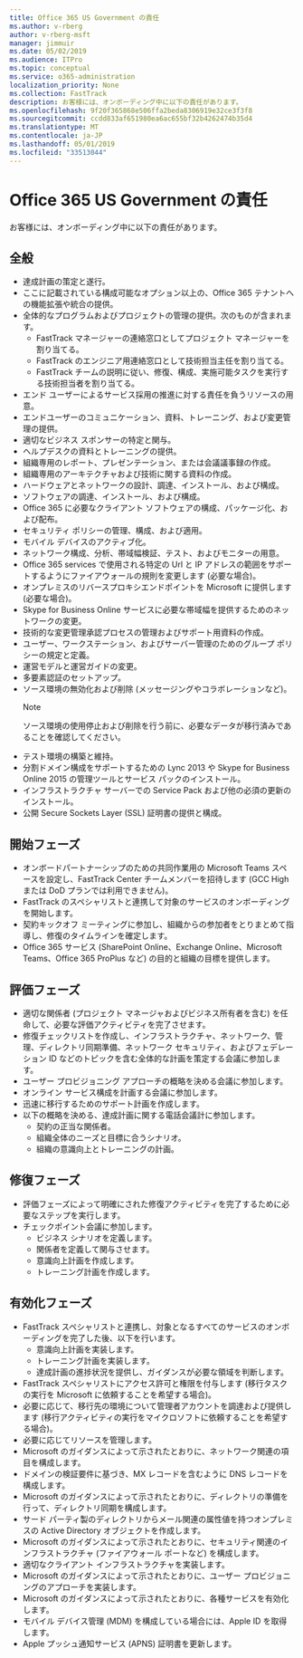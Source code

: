 ```yaml
---
title: Office 365 US Government の責任
ms.author: v-rberg
author: v-rberg-msft
manager: jimmuir
ms.date: 05/02/2019
ms.audience: ITPro
ms.topic: conceptual
ms.service: o365-administration
localization_priority: None
ms.collection: FastTrack
description: お客様には、オンボーディング中に以下の責任があります。
ms.openlocfilehash: 9f20f365868e506ffa2beda8306919e32ce3f3f8
ms.sourcegitcommit: ccdd833af651980ea6ac655bf32b4262474b35d4
ms.translationtype: MT
ms.contentlocale: ja-JP
ms.lasthandoff: 05/01/2019
ms.locfileid: "33513044"
---
```

# <a name="your-responsibilities-for-office-365-us-government"></a>Office 365 US Government の責任

お客様には、オンボーディング中に以下の責任があります。
  
## <a name="general"></a>全般

- 達成計画の策定と遂行。   
- ここに記載されている構成可能なオプション以上の、Office 365 テナントへの機能拡張や統合の提供。    
- 全体的なプログラムおよびプロジェクトの管理の提供。次のものが含まれます。     
  - FastTrack マネージャーの連絡窓口としてプロジェクト マネージャーを割り当てる。   
  - FastTrack のエンジニア用連絡窓口として技術担当主任を割り当てる。  
  - FastTrack チームの説明に従い、修復、構成、実施可能タスクを実行する技術担当者を割り当てる。   
- エンド ユーザーによるサービス採用の推進に対する責任を負うリソースの用意。    
- エンドユーザーのコミュニケーション、資料、トレーニング、および変更管理の提供。    
- 適切なビジネス スポンサーの特定と関与。     
- ヘルプデスクの資料とトレーニングの提供。     
- 組織専用のレポート、プレゼンテーション、または会議議事録の作成。     
- 組織専用のアーキテクチャおよび技術に関する資料の作成。     
- ハードウェアとネットワークの設計、調達、インストール、および構成。    
- ソフトウェアの調達、インストール、および構成。     
- Office 365 に必要なクライアント ソフトウェアの構成、パッケージ化、および配布。    
- セキュリティ ポリシーの管理、構成、および適用。    
- モバイル デバイスのアクティブ化。    
- ネットワーク構成、分析、帯域幅検証、テスト、およびモニターの用意。 
- Office 365 services で使用される特定の Url と IP アドレスの範囲をサポートするようにファイアウォールの規則を変更します (必要な場合)。
- オンプレミスのリバースプロキシエンドポイントを Microsoft に提供します (必要な場合)。     
- Skype for Business Online サービスに必要な帯域幅を提供するためのネットワークの変更。   
- 技術的な変更管理承認プロセスの管理およびサポート用資料の作成。    
- ユーザー、ワークステーション、およびサーバー管理のためのグループ ポリシーの規定と定義。    
- 運営モデルと運営ガイドの変更。   
- 多要素認証のセットアップ。   
- ソース環境の無効化および削除 (メッセージングやコラボレーションなど)。 
    > [!NOTE]
    > ソース環境の使用停止および削除を行う前に、必要なデータが移行済みであることを確認してください。   
- テスト環境の構築と維持。  
- 分割ドメイン構成をサポートするための Lync 2013 や Skype for Business Online 2015 の管理ツールとサービス パックのインストール。    
- インフラストラクチャ サーバーでの Service Pack および他の必須の更新のインストール。     
- 公開 Secure Sockets Layer (SSL) 証明書の提供と構成。 
    
## <a name="initiate-phase"></a>開始フェーズ

- オンボードパートナーシップのための共同作業用の Microsoft Teams スペースを設定し、FastTrack Center チームメンバーを招待します (GCC High または DoD プランでは利用できません)。   
- FastTrack のスペシャリストと連携して対象のサービスのオンボーディングを開始します。    
- 契約キックオフ ミーティングに参加し、組織からの参加者をとりまとめて指導し、修復のタイムラインを確定します。    
- Office 365 サービス (SharePoint Online、Exchange Online、Microsoft Teams、Office 365 ProPlus など) の目的と組織の目標を提供します。
    
## <a name="assess-phase"></a>評価フェーズ

- 適切な関係者 (プロジェクト マネージャおよびビジネス所有者を含む) を任命して、必要な評価アクティビティを完了させます。    
- 修復チェックリストを作成し、インフラストラクチャ、ネットワーク、管理、ディレクトリ同期準備、ネットワーク セキュリティ、およびフェデレーション ID などのトピックを含む全体的な計画を策定する会議に参加します。 
- ユーザー プロビジョニング アプローチの概略を決める会議に参加します。     
- オンライン サービス構成を計画する会議に参加します。    
- 迅速に移行するためのサポート計画を作成します。    
- 以下の概略を決める、達成計画に関する電話会議計に参加します。   
  - 契約の正当な関係者。   
  - 組織全体のニーズと目標に合うシナリオ。   
  - 組織の意識向上とトレーニングの計画。
    
## <a name="remediate-phase"></a>修復フェーズ

- 評価フェーズによって明確にされた修復アクティビティを完了するために必要なステップを実行します。  
- チェックポイント会議に参加します。   
  - ビジネス シナリオを定義します。  
  - 関係者を定義して関与させます。  
  - 意識向上計画を作成します。 
  - トレーニング計画を作成します。
    
## <a name="enable-phase"></a>有効化フェーズ

- FastTrack スペシャリストと連携し、対象となるすべてのサービスのオンボーディングを完了した後、以下を行います。  
  - 意識向上計画を実装します。   
  - トレーニング計画を実装します。   
  - 達成計画の進捗状況を提供し、ガイダンスが必要な領域を判断します。  
- FastTrack スペシャリストにアクセス許可と権限を付与します (移行タスクの実行を Microsoft に依頼することを希望する場合)。   
- 必要に応じて、移行先の環境について管理者アカウントを調達および提供します (移行アクティビティの実行をマイクロソフトに依頼することを希望する場合)。    
- 必要に応じてリソースを管理します。     
- Microsoft のガイダンスによって示されたとおりに、ネットワーク関連の項目を構成します。    
- ドメインの検証要件に基づき、MX レコードを含むように DNS レコードを構成します。    
- Microsoft のガイダンスによって示されたとおりに、ディレクトリの準備を行って、ディレクトリ同期を構成します。   
- サード パーティ製のディレクトリからメール関連の属性値を持つオンプレミスの Active Directory オブジェクトを作成します。    
- Microsoft のガイダンスによって示されたとおりに、セキュリティ関連のインフラストラクチャ (ファイアウォール ポートなど) を構成します。    
- 適切なクライアント インフラストラクチャを実装します。   
- Microsoft のガイダンスによって示されたとおりに、ユーザー プロビジョニングのアプローチを実装します。    
- Microsoft のガイダンスによって示されたとおりに、各種サービスを有効化します。    
- モバイル デバイス管理 (MDM) を構成している場合には、Apple ID を取得します。   
- Apple プッシュ通知サービス (APNS) 証明書を更新します。
    

  

